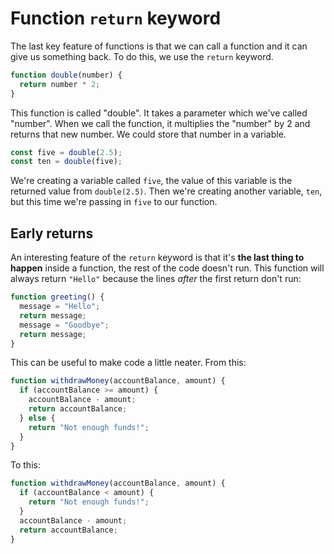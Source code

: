 # Function `return` keyword

The last key feature of functions is that we can call a function and it can give us something back. To do this, we use the `return` keyword.

```javascript
function double(number) {
  return number * 2;
}
```

This function is called "double". It takes a parameter which we've called "number". When we call the function, it multiplies the "number" by 2 and returns that new number. We could store that number in a variable.

```javascript
const five = double(2.5);
const ten = double(five);
```

We're creating a variable called `five`, the value of this variable is the returned value from `double(2.5)`. Then we're creating another variable, `ten`, but this time we're passing in `five` to our function.

## Early returns

An interesting feature of the `return` keyword is that it's **the last thing to happen** inside a function, the rest of the code doesn't run. This function will always return `"Hello"` because the lines _after_ the first return don't run:

```javascript
function greeting() {
  message = "Hello";
  return message;
  message = "Goodbye";
  return message;
}
```

This can be useful to make code a little neater. From this:

```javascript
function withdrawMoney(accountBalance, amount) {
  if (accountBalance >= amount) {
    accountBalance - amount;
    return accountBalance;
  } else {
    return "Not enough funds!";
  }
}
```

To this:

```javascript
function withdrawMoney(accountBalance, amount) {
  if (accountBalance < amount) {
    return "Not enough funds!";
  }
  accountBalance - amount;
  return accountBalance;
}
```
